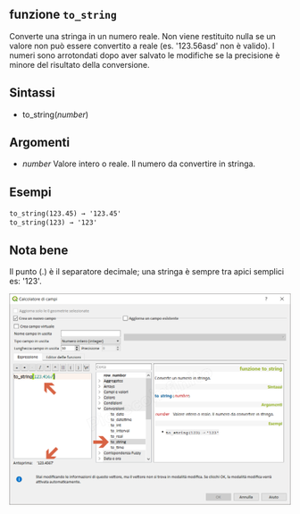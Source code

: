 ## funzione `to_string`

Converte una stringa in un numero reale. Non viene restituito nulla se un valore non può essere convertito a reale (es. '123.56asd' non è valido). I numeri sono arrotondati dopo aver salvato le modifiche se la precisione è minore del risultato della conversione.

## Sintassi

* to_string(_number_)

## Argomenti

* _number_ Valore intero o reale. Il numero da convertire in stringa.

## Esempi
```
to_string(123.45) → '123.45'
to_string(123) → '123'
```
## Nota bene

Il punto (.) è il separatore decimale; una stringa è sempre tra apici semplici es: '123'.

![](/img/conversioni/to_string1.png)
